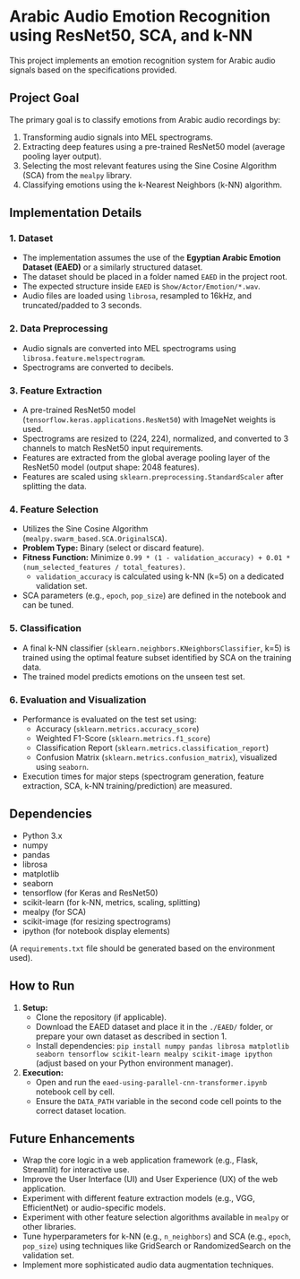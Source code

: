 # Arabic Audio Emotion Recognition using ResNet50, SCA, and k-NN

This project implements an emotion recognition system for Arabic audio signals based on the specifications provided.

## Project Goal

The primary goal is to classify emotions from Arabic audio recordings by:
1.  Transforming audio signals into MEL spectrograms.
2.  Extracting deep features using a pre-trained ResNet50 model (average pooling layer output).
3.  Selecting the most relevant features using the Sine Cosine Algorithm (SCA) from the `mealpy` library.
4.  Classifying emotions using the k-Nearest Neighbors (k-NN) algorithm.

## Implementation Details

### 1. Dataset
-   The implementation assumes the use of the **Egyptian Arabic Emotion Dataset (EAED)** or a similarly structured dataset.
-   The dataset should be placed in a folder named `EAED` in the project root.
-   The expected structure inside `EAED` is `Show/Actor/Emotion/*.wav`.
-   Audio files are loaded using `librosa`, resampled to 16kHz, and truncated/padded to 3 seconds.

### 2. Data Preprocessing
-   Audio signals are converted into MEL spectrograms using `librosa.feature.melspectrogram`.
-   Spectrograms are converted to decibels.

### 3. Feature Extraction
-   A pre-trained ResNet50 model (`tensorflow.keras.applications.ResNet50`) with ImageNet weights is used.
-   Spectrograms are resized to (224, 224), normalized, and converted to 3 channels to match ResNet50 input requirements.
-   Features are extracted from the global average pooling layer of the ResNet50 model (output shape: 2048 features).
-   Features are scaled using `sklearn.preprocessing.StandardScaler` after splitting the data.

### 4. Feature Selection
-   Utilizes the Sine Cosine Algorithm (`mealpy.swarm_based.SCA.OriginalSCA`).
-   **Problem Type:** Binary (select or discard feature).
-   **Fitness Function:** Minimize `0.99 * (1 - validation_accuracy) + 0.01 * (num_selected_features / total_features)`.
    -   `validation_accuracy` is calculated using k-NN (k=5) on a dedicated validation set.
-   SCA parameters (e.g., `epoch`, `pop_size`) are defined in the notebook and can be tuned.

### 5. Classification
-   A final k-NN classifier (`sklearn.neighbors.KNeighborsClassifier`, k=5) is trained using the optimal feature subset identified by SCA on the training data.
-   The trained model predicts emotions on the unseen test set.

### 6. Evaluation and Visualization
-   Performance is evaluated on the test set using:
    -   Accuracy (`sklearn.metrics.accuracy_score`)
    -   Weighted F1-Score (`sklearn.metrics.f1_score`)
    -   Classification Report (`sklearn.metrics.classification_report`)
    -   Confusion Matrix (`sklearn.metrics.confusion_matrix`), visualized using `seaborn`.
-   Execution times for major steps (spectrogram generation, feature extraction, SCA, k-NN training/prediction) are measured.

## Dependencies

-   Python 3.x
-   numpy
-   pandas
-   librosa
-   matplotlib
-   seaborn
-   tensorflow (for Keras and ResNet50)
-   scikit-learn (for k-NN, metrics, scaling, splitting)
-   mealpy (for SCA)
-   scikit-image (for resizing spectrograms)
-   ipython (for notebook display elements)

(A `requirements.txt` file should be generated based on the environment used).

## How to Run

1.  **Setup:**
    -   Clone the repository (if applicable).
    -   Download the EAED dataset and place it in the `./EAED/` folder, or prepare your own dataset as described in section 1.
    -   Install dependencies: `pip install numpy pandas librosa matplotlib seaborn tensorflow scikit-learn mealpy scikit-image ipython` (adjust based on your Python environment manager).
2.  **Execution:**
    -   Open and run the `eaed-using-parallel-cnn-transformer.ipynb` notebook cell by cell.
    -   Ensure the `DATA_PATH` variable in the second code cell points to the correct dataset location.

## Future Enhancements

-   Wrap the core logic in a web application framework (e.g., Flask, Streamlit) for interactive use.
-   Improve the User Interface (UI) and User Experience (UX) of the web application.
-   Experiment with different feature extraction models (e.g., VGG, EfficientNet) or audio-specific models.
-   Experiment with other feature selection algorithms available in `mealpy` or other libraries.
-   Tune hyperparameters for k-NN (e.g., `n_neighbors`) and SCA (e.g., `epoch`, `pop_size`) using techniques like GridSearch or RandomizedSearch on the validation set.
-   Implement more sophisticated audio data augmentation techniques.
